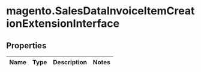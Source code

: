 # magento.SalesDataInvoiceItemCreationExtensionInterface

## Properties
Name | Type | Description | Notes
------------ | ------------- | ------------- | -------------


